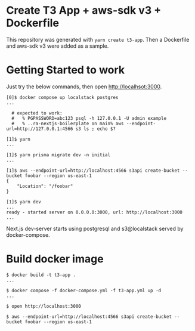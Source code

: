 # Create T3 App + aws-sdk v3 + Dockerfile
This repository was generated with `yarn create t3-app`.
Then a Dockerfile and aws-sdk v3 were added as a sample.


# Getting Started to work
Just try the below commands, then open <http://localhsot:3000>.
```
[0]$ docker compose up localstack postgres
...

  # expected to work:
  #   % PGPASSWORD=abc123 psql -h 127.0.0.1 -U admin example
  #   % ..ra-nextjs-boilerplate on main% aws --endpoint-url=http://127.0.0.1:4566 s3 ls ; echo $?

[1]$ yarn
...

[1]$ yarn prisma migrate dev -n initial
...

[1]$ aws --endpoint-url=http://localhost:4566 s3api create-bucket --bucket foobar --region us-east-1
{
    "Location": "/foobar"
}

[1]$ yarn dev
...
ready - started server on 0.0.0.0:3000, url: http://localhost:3000
...
```
Next.js dev-server starts using postgresql and s3@localstack served by docker-compose.


# Build docker image
```
$ docker build -t t3-app .
...

$ docker compose -f docker-compose.yml -f t3-app.yml up -d
...

$ open http://localhost:3000
```
```
$ aws --endpoint-url=http://localhost:4566 s3api create-bucket --bucket foobar --region us-east-1
